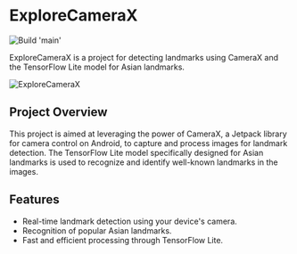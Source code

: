 # ExploreCameraX
![Build 'main'](https://github.com/Pouyaa91/ExploreCameraX/actions/workflows/build-main.yml/badge.svg)

ExploreCameraX is a project for detecting landmarks using CameraX and the TensorFlow Lite model for
Asian landmarks.

![ExploreCameraX](https://github.com/Pouyaa91/ExploreCameraX/assets/84663287/c258f592-7509-41e4-8192-e3b7cc2eab54)


## Project Overview

This project is aimed at leveraging the power of CameraX, a Jetpack library for camera control on
Android, to capture and process images for landmark detection. The TensorFlow Lite model
specifically designed for Asian landmarks is used to recognize and identify well-known landmarks in
the images.

## Features

- Real-time landmark detection using your device's camera.
- Recognition of popular Asian landmarks.
- Fast and efficient processing through TensorFlow Lite.
